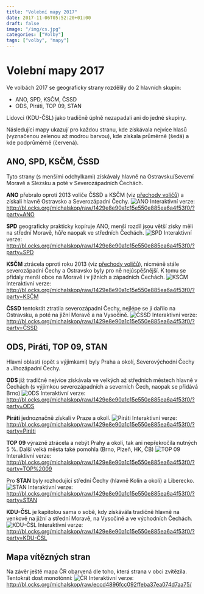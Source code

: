 ```yaml
---
title: "Volební mapy 2017"
date: 2017-11-06T05:52:20+01:00
draft: false
image: "/img/cs.jpg"
categories: ["Volby"]
tags: ["volby", "mapy"]
---
```

# Volební mapy 2017
Ve volbách 2017 se geograficky strany rozdělily do 2 hlavních skupin:

- ANO, SPD, KSČM, ČSSD
- ODS, Piráti, TOP 09, STAN

Lidovci (KDU-ČSL) jako tradičně úplně nezapadali ani do jedné skupiny.

Následující mapy ukazují pro každou stranu, kde získávala nejvíce hlasů (vyznačenou zelenou až modrou barvou), kde získala průměrně (šedá) a kde podprůměrně (červená).

## ANO, SPD, KSČM, ČSSD
Tyto strany (s menšími odchylkami) získávaly hlavně na Ostravsku/Severní Moravě a Slezsku a poté v Severozápadních Čechách.

**ANO** přebralo oproti 2013 voliče ČSSD a KSČM (viz [přechody voličů](zisky-a-ztraty-volicu-2013-2017/)) a získali hlavně Ostravsko a Severozápadní Čechy.
![ANO](/img/volebni-mapy-2017/ANO.png)
Interaktivní verze: http://bl.ocks.org/michalskop/raw/1429e8e90a1c15e550e885ea6a4f53f0/?party=ANO

**SPD** geograficky prakticky kopíruje ANO, menší rozdíl jsou větší zisky měli na střední Moravě, hůře naopak ve středních Čechách.
![SPD](/img/volebni-mapy-2017/SPD.png)
Interaktivní verze: http://bl.ocks.org/michalskop/raw/1429e8e90a1c15e550e885ea6a4f53f0/?party=SPD

**KSČM** ztrácela oproti roku 2013 (viz [přechody voličů](zisky-a-ztraty-volicu-2013-2017/)), nicméně stále severozápadní Čechy a Ostravsko byly pro ně nejúspěšnější. K tomu se přidaly menší obce na Moravě i v jižních a západních Čechách.
![KSČM](/img/volebni-mapy-2017/KSCM.png)
Interaktivní verze: http://bl.ocks.org/michalskop/raw/1429e8e90a1c15e550e885ea6a4f53f0/?party=KSČM

**ČSSD** tentokrát ztratila severozápadní Čechy, nejlépe se jí dařilo na Ostravsku, a poté na jižní Moravě a na Vysočině.
![ČSSD](/img/volebni-mapy-2017/CSSD.png)
Interaktivní verze: http://bl.ocks.org/michalskop/raw/1429e8e90a1c15e550e885ea6a4f53f0/?party=ČSSD


## ODS, Piráti, TOP 09, STAN
Hlavní oblasti (opět s výjimkami) byly Praha a okolí, Severovýchodní Čechy a Jihozápadní Čechy.

**ODS** již tradičně nejvíce získávala ve velkých až středních městech hlavně v Čechách (s výjimkou severozápadních a severních Čech, naopak se přidává Brno)
![ODS](/img/volebni-mapy-2017/ODS.png)
Interaktivní verze: http://bl.ocks.org/michalskop/raw/1429e8e90a1c15e550e885ea6a4f53f0/?party=ODS

**Piráti** jednoznačně získali v Praze a okolí.
![Piráti](/img/volebni-mapy-2017/Pirati.png)
Interaktivní verze: http://bl.ocks.org/michalskop/raw/1429e8e90a1c15e550e885ea6a4f53f0/?party=Piráti

**TOP 09** výrazně ztrácela a nebýt Prahy a okolí, tak ani nepřekročila nutných 5 %. Další velká města také pomohla (Brno, Plzeň, HK, ČB)
![TOP 09](/img/volebni-mapy-2017/TOP09.png)
Interaktivní verze: http://bl.ocks.org/michalskop/raw/1429e8e90a1c15e550e885ea6a4f53f0/?party=TOP%2009

Pro **STAN** byly rozhodující střední Čechy (hlavně Kolín a okolí) a Liberecko.
![STAN](/img/volebni-mapy-2017/STAN.png)
Interaktivní verze: http://bl.ocks.org/michalskop/raw/1429e8e90a1c15e550e885ea6a4f53f0/?party=STAN

**KDU-ČSL** je kapitolou sama o sobě, kdy získávála tradičně hlavně na venkově na jižní a střední Moravě, na Vysočině a ve východních Čechách.
![KDU-ČSL](/img/volebni-mapy-2017/KDU-CSL.png)
Interaktivní verze: http://bl.ocks.org/michalskop/raw/1429e8e90a1c15e550e885ea6a4f53f0/?party=KDU-ČSL

## Mapa vítězných stran
Na závěr ještě mapa ČR obarvená dle toho, která strana v obci zvítězila. Tentokrát dost monotónní:
![ČR](/img/volebni-mapy-2017/czechia.png)
Interaktivní verze: http://bl.ocks.org/michalskop/raw/eccd4896fcc092ffeba37ea074d7aa75/

<iframe width="0" scrolling="no" height="0" frameborder="0" src="https://volebnikalkulacka.cz/session" seamless="seamless"></iframe>
